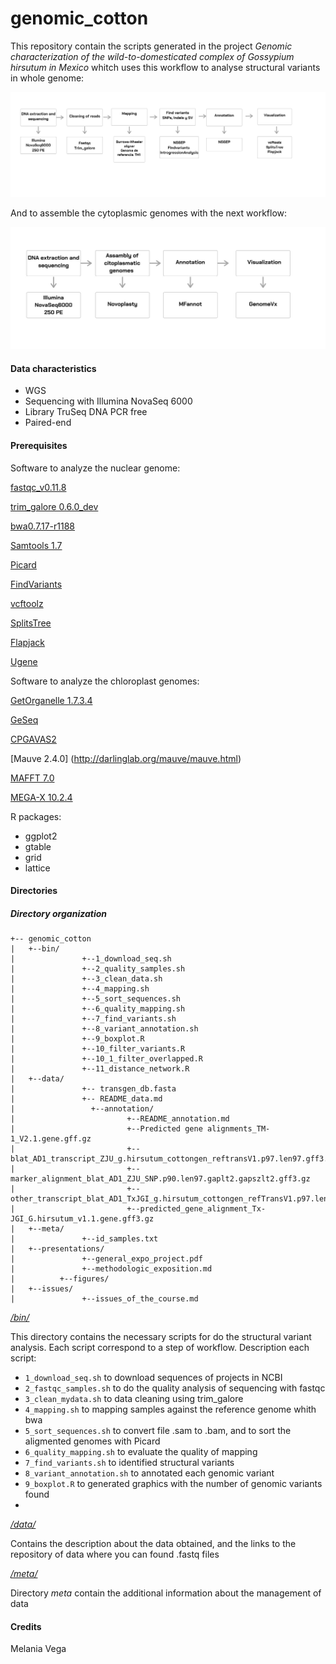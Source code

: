 # genomic_cotton
This repository contain the scripts generated in the project *Genomic characterization of the wild-to-domesticated complex of Gossypium hirsutum in Mexico* whitch uses this workflow to analyse structural variants in whole genome:

![textlink](https://github.com/Melcatus/genomic_cotton/blob/master/workflow_3.png)

And to assemble the cytoplasmic genomes with the next workflow:

![textlink](https://github.com/Melcatus/genomic_cotton/blob/master/work_flow_mito_chlo.jpg)

#### Data characteristics
- WGS
- Sequencing with Illumina NovaSeq 6000
- Library TruSeq DNA PCR free
- Paired-end

#### Prerequisites
Software to analyze the nuclear genome:

[fastqc_v0.11.8](https://www.bioinformatics.babraham.ac.uk/projects/fastqc/)

[trim_galore 0.6.0_dev](https://www.bioinformatics.babraham.ac.uk/projects/trim_galore/)

[bwa0.7.17-r1188](http://bio-bwa.sourceforge.net/)

[Samtools 1.7](http://samtools.sourceforge.net/)

[Picard](https://broadinstitute.github.io/picard/)

[FindVariants](http://ngsep.sourceforge.net/ManualNGSEP.htm#_Toc374444744)

[vcftoolz](https://pypi.org/project/vcftoolz/)

[SplitsTree](https://software-ab.informatik.uni-tuebingen.de/download/splitstree4/manual.pdf)

[Flapjack](https://bivi.co/publication/flapjack-graphical-genotype-visualization) 

[Ugene](http://ugene.net/)

Software to analyze the chloroplast genomes:

[GetOrganelle 1.7.3.4 ](https://github.com/Kinggerm/GetOrganelle)

[GeSeq](https://chlorobox.mpimp-golm.mpg.de/geseq.html)

[CPGAVAS2](http://47.90.241.85:16019/analyzer/home)

[Mauve 2.4.0] (http://darlinglab.org/mauve/mauve.html)

[MAFFT 7.0](https://mafft.cbrc.jp/alignment/software/)

[MEGA-X 10.2.4](https://www.megasoftware.net/history)

R packages:
* ggplot2
* gtable
* grid
* lattice

#### Directories

 ##### Directory organization
 ```
+-- genomic_cotton
|	+--bin/
|               +--1_download_seq.sh
|               +--2_quality_samples.sh
|               +--3_clean_data.sh
|               +--4_mapping.sh
|               +--5_sort_sequences.sh
|               +--6_quality_mapping.sh
|               +--7_find_variants.sh
|               +--8_variant_annotation.sh
|               +--9_boxplot.R
|               +--10_filter_variants.R
|               +--10_1_filter_overlapped.R
|               +--11_distance_network.R
|	+--data/
|               +-- transgen_db.fasta
|               +-- README_data.md
|	              +--annotation/
|                    	  +--README_annotation.md
|                         +--Predicted gene alignments_TM-1_V2.1.gene.gff.gz
|                         +--blat_AD1_transcript_ZJU_g.hirsutum_cottongen_reftransV1.p97.len97.gff3.gz
|                         +--marker_alignment_blat_AD1_ZJU_SNP.p90.len97.gaplt2.gapszlt2.gff3.gz
|                         +--other_transcript_blat_AD1_TxJGI_g.hirsutum_cottongen_refTransV1.p97.len97.gff3.gz
|                         +--predicted_gene_alignment_Tx-JGI_G.hirsutum_v1.1.gene.gff3.gz
|	+--meta/
|               +--id_samples.txt
|	+--presentations/
|               +--general_expo_project.pdf
|               +--methodologic_exposition.md
|          +--figures/
|	+--issues/
|               +--issues_of_the_course.md
```


*[/bin/](https://github.com/Melcatus/genomic_cotton/tree/master/bin)*

This directory contains the necessary scripts for do the structural variant analysis. Each script correspond to a step of workflow.
Description each script:

* `1_download_seq.sh` to download sequences of projects in NCBI
* `2_fastqc_samples.sh` to do the quality analysis of sequencing with fastqc
* `3_clean_mydata.sh` to data cleaning using trim_galore
* `4_mapping.sh` to mapping samples against the reference genome whith bwa
* `5_sort_sequences.sh` to convert file .sam to .bam, and to sort the aligmented genomes with Picard
* `6_quality_mapping.sh` to evaluate the quality of mapping
* `7_find_variants.sh` to identified structural variants
* `8_variant_annotation.sh` to annotated each genomic variant
* `9_boxplot.R` to generated graphics with the number of genomic variants found
*

*[/data/](https://github.com/Melcatus/genomic_cotton/tree/master/data)*

Contains the description about the data obtained, and the links to the repository of data where you can found .fastq files

*[/meta/](https://github.com/Melcatus/genomic_cotton/tree/master/meta)*

Directory *meta* contain the additional information about the management of data

#### Credits
Melania Vega
